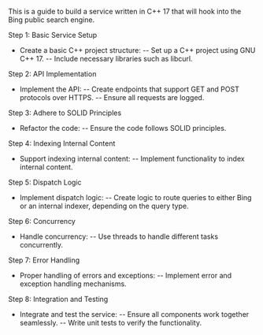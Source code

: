 This is a guide to build a service written in C++ 17 that will hook into the Bing public search engine.

Step 1: Basic Service Setup
- Create a basic C++ project structure:
-- Set up a C++ project using GNU C++ 17.
-- Include necessary libraries such as libcurl.

Step 2: API Implementation
- Implement the API:
-- Create endpoints that support GET and POST protocols over HTTPS.
-- Ensure all requests are logged.

Step 3: Adhere to SOLID Principles
- Refactor the code:
-- Ensure the code follows SOLID principles.


Step 4: Indexing Internal Content
- Support indexing internal content:
-- Implement functionality to index internal content.

Step 5: Dispatch Logic
- Implement dispatch logic:
-- Create logic to route queries to either Bing or an internal indexer, depending on the query type.

Step 6: Concurrency
- Handle concurrency:
-- Use threads to handle different tasks concurrently.

Step 7: Error Handling
- Proper handling of errors and exceptions:
-- Implement error and exception handling mechanisms.

Step 8: Integration and Testing
- Integrate and test the service:
-- Ensure all components work together seamlessly.
-- Write unit tests to verify the functionality.